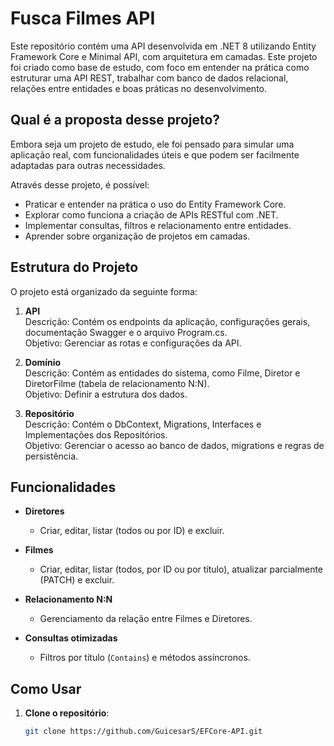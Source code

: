 # Fusca Filmes API

Este repositório contém uma API desenvolvida em .NET 8 utilizando Entity Framework Core e Minimal API, com arquitetura em camadas. Este projeto foi criado como base de estudo, com foco em entender na prática como estruturar uma API REST, trabalhar com banco de dados relacional, relações entre entidades e boas práticas no desenvolvimento.

## Qual é a proposta desse projeto?

Embora seja um projeto de estudo, ele foi pensado para simular uma aplicação real, com funcionalidades úteis e que podem ser facilmente adaptadas para outras necessidades.

Através desse projeto, é possível:

- Praticar e entender na prática o uso do Entity Framework Core.
- Explorar como funciona a criação de APIs RESTful com .NET.
- Implementar consultas, filtros e relacionamento entre entidades.
- Aprender sobre organização de projetos em camadas.

## Estrutura do Projeto

O projeto está organizado da seguinte forma:

1. **API**  
Descrição: Contém os endpoints da aplicação, configurações gerais, documentação Swagger e o arquivo Program.cs.  
Objetivo: Gerenciar as rotas e configurações da API.

2. **Domínio**  
Descrição: Contém as entidades do sistema, como Filme, Diretor e DiretorFilme (tabela de relacionamento N:N).  
Objetivo: Definir a estrutura dos dados.

3. **Repositório**  
Descrição: Contém o DbContext, Migrations, Interfaces e Implementações dos Repositórios.  
Objetivo: Gerenciar o acesso ao banco de dados, migrations e regras de persistência.

## Funcionalidades

- **Diretores**  
  - Criar, editar, listar (todos ou por ID) e excluir.

- **Filmes**  
  - Criar, editar, listar (todos, por ID ou por título), atualizar parcialmente (PATCH) e excluir.

- **Relacionamento N:N**  
  - Gerenciamento da relação entre Filmes e Diretores.

- **Consultas otimizadas**  
  - Filtros por título (`Contains`) e métodos assíncronos.

## Como Usar
1. **Clone o repositório**:
   ```bash
   git clone https://github.com/GuicesarS/EFCore-API.git
